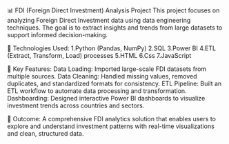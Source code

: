 📊 FDI (Foreign Direct Investment) Analysis Project
This project focuses on analyzing Foreign Direct Investment data using data engineering techniques. The goal is to extract insights and trends from large datasets to support informed decision-making.

🔧 Technologies Used:
1.Python (Pandas, NumPy)
2.SQL
3.Power BI
4.ETL (Extract, Transform, Load) processes
5.HTML
6.Css
7.JavaScript 

📌 Key Features:
Data Loading: Imported large-scale FDI datasets from multiple sources.
Data Cleaning: Handled missing values, removed duplicates, and standardized formats for consistency.
ETL Pipeline: Built an ETL workflow to automate data processing and transformation.
Dashboarding: Designed interactive Power BI dashboards to visualize investment trends across countries and sectors.

🎯 Outcome:
A comprehensive FDI analytics solution that enables users to explore and understand investment patterns with real-time visualizations and clean, structured data.
